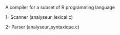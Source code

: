 A compiler for a subset of R programming language

1- Scanner (analyseur_lexical.c)

2- Parser  (analyseur_syntaxique.c)